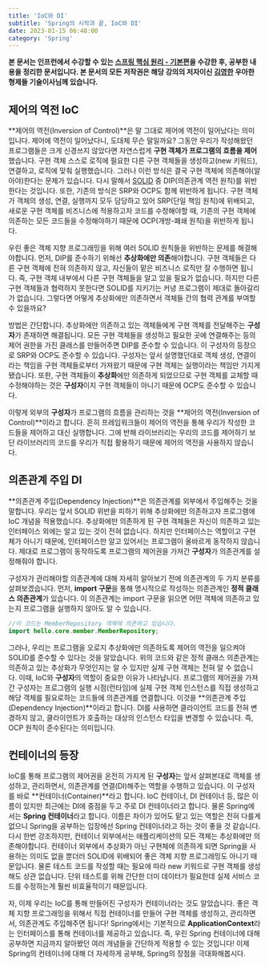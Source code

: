 ```yaml
---
title: 'IoC와 DI'
subtitle: 'Spring의 시작과 끝, IoC와 DI'
date: 2023-01-15 06:48:00
category: 'Spring'
---
```


**본 문서는 인프런에서 수강할 수 있는 [스프링 핵심 원리 - 기본편](https://inflearn.com/course/스프링-핵심-원리-기본편)을 수강한 후, 공부한 내용을 정리한 문서입니다. 본 문서의 모든 저작권은 해당 강의의 저자이신 [김영한](https://inflearn.com/users/@yh) 우아한형제들 기술이사님께 있습니다.**

## 제어의 역전 IoC

**제어의 역전(Inversion of Control)**은 말 그대로 제어에 역전이 일어났다는 의미입니다. 제어에 역전이 일어났다니, 도대체 무슨 말일까요? 그동안 우리가 작성해왔던 프로그램들은 크게 신경쓰지 않았다면 자연스럽게 **구현 객체가 프로그램의 흐름을 제어**했습니다. 구현 객체 스스로 로직에 필요한 다른 구현 객체들을 생성하고(new 키워드), 연결하고, 로직에 맞춰 실행했습니다. 그러나 이런 방식은 결국 구현 객체에 의존해야(알아야)한다는 문제가 있습니다. 다시 말해서 [SOLID](https://blog.coderoad.kr/solid) 중 DIP(의존관계 역전 원칙)를 위반한다는 것입니다. 또한, 기존의 방식은 SRP와 OCP도 함께 위반하게 됩니다. 구현 객체가 객체의 생성, 연결, 실행까지 모두 담당하고 있어 SRP(단일 책임 원칙)에 위배되고, 새로운 구현 객체를 비즈니스에 적용하고자 코드를 수정해야할 때, 기존의 구현 객체에 의존하는 모든 코드들을 수정해야하기 때문에 OCP(개방-폐쇄 원칙)을 위반하게 됩니다.

우린 좋은 객체 지향 프로그래밍을 위해 여러 SOLID 원칙들을 위반하는 문제를 해결해야합니다. 먼저, DIP를 준수하기 위해선 **추상화에만 의존**해야합니다. 구현 객체들은 다른 구현 객체에 전혀 의존하지 않고, 자신들이 맡은 비즈니스 로직만 잘 수행하면 됩니다. 즉, 구현 객체 내부에서 다른 구현 객체들을 알고 있을 필요가 없습니다. 하지만 다른 구현 객체들과 협력하지 못한다면 SOLID를 지키기는 커녕 프로그램이 제대로 돌아갈리가 없습니다. 그렇다면 어떻게 추상화에만 의존하면서 객체들 간의 협력 관계를 부여할 수 있을까요?

방법은 간단합니다. 추상화에만 의존하고 있는 객체들에게 구현 객체를 전달해주는 **구성자**가 존재하면 해결됩니다. 모든 구현 객체들을 생성하고 필요한 곳에 연결해주는 등의 제어 권한을 가진 클래스를 만들어주면 DIP를 준수할 수 있습니다. 이 구성자의 등장으로 SRP와 OCP도 준수할 수 있습니다. 구성자는 앞서 설명했던대로 객체 생성, 연결이라는 책임을 구현 객체들로부터 가져왔기 때문에 구현 객체는 실행이라는 책임만 가지게 됐습니다. 또한, 구현 객체들이 **추상화**에만 의존하게 되었으므로 구현 객체를 교체할 때 수정해야하는 것은 **구성자**이지 구현 객체들이 아니기 때문에 OCP도 준수할 수 있습니다.

이렇게 외부의 **구성자**가 프로그램의 흐름을 관리하는 것을 **제어의 역전(Inversion of Control)**이라고 합니다. 흔히 프레임워크들이 제어의 역전을 통해 우리가 작성한 코드들을 제어하고 대신 실행합니다. 그에 반해 라이브러리는 우리의 코드를 제어하기 보단 라이브러리의 코드를 우리가 직접 활용하기 때문에 제어의 역전을 사용하지 않습니다.

## 의존관계 주입 DI

**의존관계 주입(Dependency Injection)**은 의존관계를 외부에서 주입해주는 것을 말합니다. 우리는 앞서 SOLID 위반을 피하기 위해 추상화에만 의존하고자 프로그램에 IoC 개념을 적용했습니다. 추상화에만 의존하게 된 구현 객체들은 자신이 의존하고 있는 인터페이스 외에는 알고 있는 것이 전혀 없습니다. 하지만 인터페이스는 역할이고 구현체가 아니기 때문에, 인터페이스만 알고 있어서는 프로그램이 올바르게 동작하지 않습니다. 제대로 프로그램이 동작하도록 프로그램의 제어권을 가져간 **구성자**가 의존관계를 설정해줘야 합니다.

구성자가 관리해야할 의존관계에 대해 자세히 알아보기 전에 의존관계의 두 가지 분류를 살펴보겠습니다. 먼저, **import 구문**을 통해 명시적으로 작성하는 의존관계인 **정적 클래스 의존관계**가 있습니다. 이 의존관계는 import 구문을 읽으면 어떤 객체에 의존하고 있는지 프로그램을 실행하지 않아도 알 수 있습니다.

```java
//이 코드는 MemberRepository 객체에 의존하고 있습니다.
import hello.core.member.MemberRepository;
```

그러나, 우리는 프로그램을 오로지 추상화에만 의존하도록 제어의 역전을 일으켜야 SOLID를 준수할 수 있다는 것을 알았습니다. 위의 코드와 같은 정적 클래스 의존관계는 의존하고 있는 추상화가 무엇인지는 알 수 있지만 실제 구현 객체는 전혀 알 수 없습니다. 이때, IoC와 **구성자**의 역할이 중요한 이유가 나타납니다. 프로그램의 제어권을 가져간 구성자는 프로그램의 실행 시점(런타임)에 실제 구현 객체 인스턴스를 직접 생성하고 해당 객체를 필요로하는 코드들에 의존관계를 연결합니다. 이것을 **의존관계 주입(Dependency Injection)**이라고 합니다. DI를 사용하면 클라이언트 코드를 전혀 변경하지 않고, 클라이언트가 호출하는 대상의 인스턴스 타입을 변경할 수 있습니다. 즉, OCP 원칙이 준수된다는 의미입니다.

## 컨테이너의 등장

IoC를 통해 프로그램의 제어권을 온전히 가지게 된 **구성자**는 앞서 살펴본대로 객체를 생성하고, 관리하면서, 의존관계를 연결(DI)해주는 역할을 수행하고 있습니다. 이 구성자를 바로 **컨테이너(Container)**라고 합니다. IoC 컨테이너, DI 컨테이너 등, 많은 이름이 있지만 최근에는 DI에 중점을 두고 주로 DI 컨테이너라고 합니다. 물론 Spring에서는 **Spring 컨테이너**라고 합니다. 이름은 차이가 있어도 맡고 있는 역할은 전혀 다를게 없으니 Spring을 공부하는 입장에선 Spring 컨테이너라고 하는 것이 좋을 것 같습니다. 다시 한번 강조하지만, 컨테이너 외부에서는 애플리케이션의 모든 객체는 추상화에만 의존해야합니다. 컨테이너 외부에서 추상화가 아닌 구현체에 의존하게 되면 Spring을 사용하는 의미도 없을 뿐더러 SOLID에 위배되어 좋은 객체 지향 프로그래밍도 아니기 때문입니다. 물론 테스트 코드를 작성할 때는 필요에 따라 new 키워드로 구현 객체를 생성해도 상관 없습니다. 단위 테스트를 위해 간단한 더미 데이터가 필요한데 실제 서비스 코드를 수정하는게 훨씬 비효율적이기 때문입니다.

자, 이제 우리는 IoC를 통해 만들어진 구성자가 컨테이너라는 것도 알았습니다. 좋은 객체 지향 프로그래밍을 위해서 직접 컨테이너를 만들어 구현 객체를 생성하고, 관리하면서, 의존관계도 주입해주면 됩니다! Spring에서는 기본적으로 **ApplicationContext**라는 인터페이스를 통해 컨테이너를 제공하고 있습니다. 즉, 우린 Spring 컨테이너에 대해 공부하면 지금까지 알아봤던 여러 개념들을 간단하게 적용할 수 있는 것입니다! 이제 Spring의 컨테이너에 대해 더 자세하게 공부해, Spring의 장점을 극대화해봅시다.
